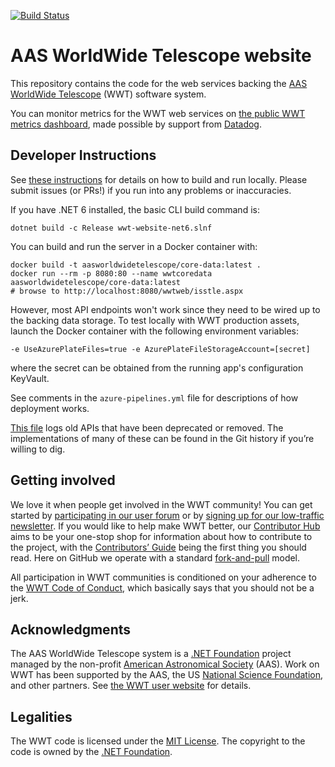 [![Build Status](https://dev.azure.com/aasworldwidetelescope/WWT/_apis/build/status/WorldWideTelescope.wwt-website?branchName=master)](https://dev.azure.com/aasworldwidetelescope/WWT/_build/latest?definitionId=20&branchName=master)

# AAS WorldWide Telescope website

This repository contains the code for the web services backing the
[AAS](https://aas.org/) [WorldWide
Telescope](https://worldwidetelescope.org/home) (WWT) software system.

You can monitor metrics for the WWT web services on [the public WWT metrics
dashboard][dashboard], made possible by support from [Datadog].

[dashboard]: https://p.us3.datadoghq.com/sb/cf4ddee0-e5ae-11ec-90f8-da7ad0900003-c64423f0e5e0627e2eb777abe3e591b0
[Datadog]: https://datadoghq.com/


## Developer Instructions

See [these instructions](docs/dev-environment.md) for details on how to build
and run locally. Please submit issues (or PRs!) if you run into any problems or
inaccuracies.

If you have .NET 6 installed, the basic CLI build command is:

```
dotnet build -c Release wwt-website-net6.slnf
```

You can build and run the server in a Docker container with:

```
docker build -t aasworldwidetelescope/core-data:latest .
docker run --rm -p 8080:80 --name wwtcoredata aasworldwidetelescope/core-data:latest
# browse to http://localhost:8080/wwtweb/isstle.aspx
```

However, most API endpoints won't work since they need to be wired up to the
backing data storage. To test locally with WWT production assets, launch the Docker
container with the following environment variables:

```
-e UseAzurePlateFiles=true -e AzurePlateFileStorageAccount=[secret]
```

where the secret can be obtained from the running app's configuration KeyVault.

See comments in the `azure-pipelines.yml` file for descriptions of how deployment
works.

[This file](docs/deprecations.md) logs old APIs that have been deprecated or
removed. The implementations of many of these can be found in the Git history if
you’re willing to dig.


## Getting involved

We love it when people get involved in the WWT community! You can get started by
[participating in our user forum][forum] or by [signing up for our low-traffic
newsletter][newsletter]. If you would like to help make WWT better, our
[Contributor Hub] aims to be your one-stop shop for information about how to
contribute to the project, with the [Contributors’ Guide] being the first thing
you should read. Here on GitHub we operate with a standard [fork-and-pull]
model.

[forum]: https://wwt-forum.org/
[newsletter]: https://bit.ly/wwt-signup
[Contributor Hub]: https://worldwidetelescope.github.io/
[Contributors’ Guide]: https://worldwidetelescope.github.io/contributing/
[fork-and-pull]: https://help.github.com/en/articles/about-collaborative-development-models

All participation in WWT communities is conditioned on your adherence to the
[WWT Code of Conduct], which basically says that you should not be a jerk.

[WWT Code of Conduct]: https://worldwidetelescope.github.io/code-of-conduct/


## Acknowledgments

The AAS WorldWide Telescope system is a [.NET Foundation] project managed by the
non-profit [American Astronomical Society] (AAS). Work on WWT has been supported
by the AAS, the US [National Science Foundation], and other partners. See [the
WWT user website][acks] for details.

[.NET Foundation]: https://dotnetfoundation.org/
[American Astronomical Society]: https://aas.org/
[National Science Foundation]: https://www.nsf.gov/
[acks]: https://worldwidetelescope.org/about/acknowledgments/


## Legalities

The WWT code is licensed under the [MIT License]. The copyright to the code is
owned by the [.NET Foundation].

[MIT License]: https://opensource.org/licenses/MIT
